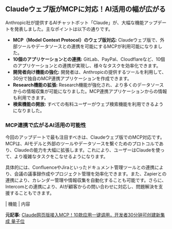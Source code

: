## Claudeウェブ版がMCPに対応！AI活用の幅が広がる

Anthropic社が提供するAIチャットボット「Claude」が、大幅な機能アップデートを発表しました。主なポイントは以下の通りです。

* **MCP（Model Context Protocol）のウェブ版対応:** Claudeウェブ版で、外部ツールやデータソースとの連携を可能にするMCPが利用可能になりました。
* **10個のアプリケーションとの連携:** GitLab、PayPal、Cloudflareなど、10個のアプリケーションとの連携が実現し、様々なタスクを効率化できます。
* **開発者向け機能の強化:** 開発者は、Anthropicの提供するツールを利用して、30分で独自のMCP連携アプリケーションを作成できます。
* **Research機能の拡張:** Research機能が強化され、より多くのデータソースからの情報収集が可能になりました。MCP連携アプリケーションからの情報も利用できます。
* **検索機能の開放:** すべての有料ユーザーがウェブ検索機能を利用できるようになりました。

### MCP連携で広がるAI活用の可能性

今回のアップデートで最も注目すべきは、Claudeウェブ版でのMCP対応です。MCPは、AIモデルと外部のツールやデータソースを繋ぐためのプロトコルであり、Claudeの能力を大幅に拡張します。これにより、ユーザーはClaudeを使って、より複雑なタスクをこなせるようになります。

具体的には、ConfluenceやJiraといったドキュメント管理ツールとの連携により、会議の議事録作成やプロジェクト管理を効率化できます。また、Zapierとの連携により、カレンダー管理や情報収集を自動化することも可能です。さらに、Intercomとの連携により、AIが顧客からの問い合わせに対応し、問題解決を支援することもできます。

| 機能 | 内容 

**元記事:** [Claude网页版接入MCP！10款应用一键调用，开发者30分钟可创建新集成 量子位](https://www.qbitai.com/2025/05/279725.html)